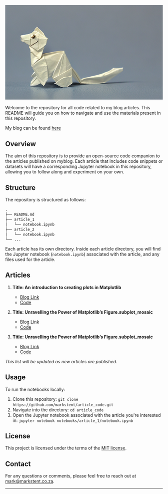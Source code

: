 
![Header](blog_header.png)

Welcome to the repository for all code related to my blog articles. This README will guide you on how to navigate and use the materials present in this repository.

My blog can be found [here](https://medium.com/@markstent)

## Overview

The aim of this repository is to provide an open-source code companion to the articles published on myblog. Each article that includes code snippets or datasets will have a corresponding Jupyter notebook in this repository, allowing you to follow along and experiment on your own.

## Structure

The repository is structured as follows:

```
.
├── README.md
├── article_1
│   └── notebook.ipynb
├── article_2
│   └── notebook.ipynb
└── ...
```

Each article has its own directory. Inside each article directory, you will find the Jupyter notebook (`notebook.ipynb`) associated with the article, and any files used for the article.

## Articles

1. **Title: An introduction to creating plots in Matplotlib**
   - [Blog Link](https://medium.com/@markstent/an-introduction-to-creating-plots-in-matplotlib-9e15fa7a4106)
   - [Code](matplotlib/matplotlib_basics.ipynb)

2. **Title: Unravelling the Power of Matplotlib’s Figure.subplot_mosaic**
   - [Blog Link](https://medium.com/@markstent/unravelling-the-power-of-matplotlibs-figure-subplot-mosaic-db01be8b391c)
   - [Code](subplot_mosaic/subplot_mosaic.ipynb)
3. **Title: Unravelling the Power of Matplotlib’s Figure.subplot_mosaic**
   - [Blog Link](https://medium.com/@markstent/lambda-functions-a-quintessential-tool-for-data-science-in-python-237f7e80f1df)
   - [Code](lambda_functions/lambda_functions.ipynb)


*This list will be updated as new articles are published.*

## Usage

To run the notebooks locally:

1. Clone this repository:  `git clone https://github.com/markstent/article_code.git`
2. Navigate into the directory:  `cd article_code`
3. Open the Jupyter notebook associated with the article you're interested in:  `jupyter notebook notebooks/article_1/notebook.ipynb`


## License

This project is licensed under the terms of the [MIT license](https://github.com/markstent/article_code/blob/main/LICENSE).

## Contact

For any questions or comments, please feel free to reach out at [mark@markstent.co.za](mailto:mark@markstent.co.za).

---
